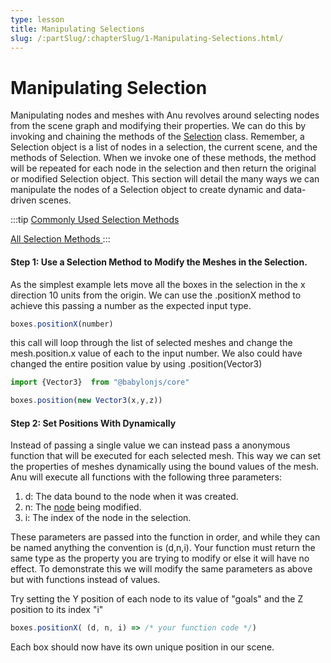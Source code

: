```yaml
---
type: lesson
title: Manipulating Selections
slug: /:partSlug/:chapterSlug/1-Manipulating-Selections.html/
---
```


# Manipulating Selection

Manipulating nodes and meshes with Anu revolves around selecting nodes from the scene graph and modifying their properties. We can do this by invoking and chaining the methods of the [Selection](../api/classes/Selection.html) class. Remember, a Selection object is a list of nodes in a selection, the current scene, and the methods of Selection. When we invoke one of these methods, the method will be repeated for each node in the selection and then return the original or modified Selection object. This section will detail the many ways we can manipulate the nodes of a Selection object to create dynamic and data-driven scenes.

:::tip 
<a href="https://jpmorganchase.github.io/anu/guide/manipulating_selections.html#wrapper-methods" target="_blank"> Commonly Used Selection Methods </a>

<a href="https://jpmorganchase.github.io/anu/api/classes/Selection.html#properties" target="_blank"> All Selection Methods </a>
:::

#### Step 1: Use a Selection Method to Modify the Meshes in the Selection. 

As the simplest example lets move all the boxes in the selection in the x direction 10 units from the origin. We can use the .positionX method to achieve this passing a number as the expected input type. 

```js
boxes.positionX(number)
```

this call will loop through the list of selected meshes and change the mesh.position.x value of each to the input number. We also could have changed the entire position value by using .position(Vector3) 

```js
import {Vector3}  from "@babylonjs/core"

boxes.position(new Vector3(x,y,z))
```


#### Step 2: Set Positions With Dynamically  

Instead of passing a single value we can instead pass a anonymous function that will be executed for each selected mesh. This way we can set the properties of meshes dynamically using the bound values of the mesh. 
Anu will execute all functions with the following three parameters:

1. d: The data bound to the node when it was created.
2. n: The [node](https://doc.babylonjs.com/typedoc/classes/BABYLON.Node) being modified.
3. i: The index of the node in the selection.

These parameters are passed into the function in order, and while they can be named anything the convention is (d,n,i). Your function must return the same type as the property you are trying to modify or else it will have no effect. To demonstrate this we will modify the same parameters as above but with functions instead of values.

Try setting the Y position of each node to its value of "goals" and the Z position to its index "i"
```js
boxes.positionX( (d, n, i) => /* your function code */)
```

Each box should now have its own unique position in our scene.




